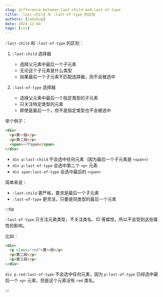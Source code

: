 ```yaml
---
slug: difference-between-last-child-and-last-of-type
title: :last-child 与 :last-of-type 的区别
authors: [1adybug]
date: 2024-12-04
tags: [css]
---
```


`:last-child` 和 `:last-of-type` 的区别：

1. `:last-child` 选择器

   - 选择父元素中最后一个子元素
   - 无论这个子元素是什么类型
   - 如果最后一个子元素不匹配选择器，则不会被选中

2. `:last-of-type` 选择器

   - 选择父元素中最后一个指定类型的子元素
   - 只关注特定类型的元素
   - 即使是最后一个，但不是指定类型也不会被选中

举个例子：

```html
<div>
  <p>第一段</p>
  <p>第二段</p>
  <span>一个span</span>
</div>
```

- `div p:last-child` 不会选中任何元素（因为最后一个子元素是 `<span>`）
- `div p:last-of-type` 会选中第二个 `<p>` 元素
- `div span:last-of-type` 会选中最后的 `<span>`

简单来说：

- `:last-child` 更严格，要求是最后一个子元素
- `:last-of-type` 更灵活，只要是同类型的最后一个元素

:::tip

`:last-of-type` 只关注元素类型，不关注类名、ID 等属性，所以不会受到这些属性的影响。

比如：

```html
<div>
  <p class="red">第一段</p>
  <p>第二段</p>
  <p>第三段</p>
</div>
```

`div p.red:last-of-type` 不会选中任何元素，因为 `p:last-of-type` 已经选中最后一个 `<p>` 元素，但是这个元素没有 `red` 类名。

:::
